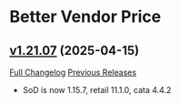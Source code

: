 # Better Vendor Price

## [v1.21.07](https://github.com/mooreatv/BetterVendorPrice/tree/v1.21.07) (2025-04-15)
[Full Changelog](https://github.com/mooreatv/BetterVendorPrice/compare/v1.21.06...v1.21.07) [Previous Releases](https://github.com/mooreatv/BetterVendorPrice/releases)

- SoD is now 1.15.7, retail 11.1.0, cata 4.4.2  
